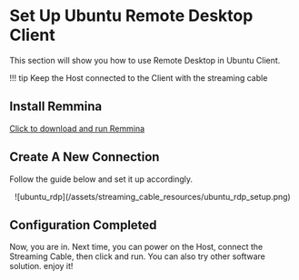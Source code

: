 # Set Up Ubuntu Remote Desktop Client

This section will show you how to use Remote Desktop in Ubuntu Client. 

!!! tip
    Keep the Host connected to the Client with the streaming cable

## Install Remmina

[Click to download and run Remmina](https://remmina.org/how-to-install-remmina/)

## Create A New Connection

Follow the guide below and set it up accordingly.

<center>![ubuntu_rdp](/assets/streaming_cable_resources/ubuntu_rdp_setup.png)</center>

## Configuration Completed

Now, you are in. Next time, you can power on the Host, connect the Streaming Cable, then click and run. You can also try other software solution. enjoy it!

